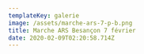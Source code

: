 ```yaml
---
templateKey: galerie
image: /assets/marche-ars-7-p-b.png
title: Marche ARS Besançon 7 février
date: 2020-02-09T02:20:58.714Z
---
```


